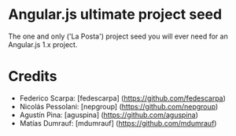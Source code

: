 # Angular.js ultimate project seed

The one and only ('La Posta') project seed you will ever need for an Angular.js 1.x project.


# Credits

* Federico Scarpa: [fedescarpa] (https://github.com/fedescarpa)
* Nicolás Pessolani: [nepgroup] (https://github.com/nepgroup)
* Agustín Pina: [aguspina] (https://github.com/aguspina)
* Matías Dumrauf: [mdumrauf] (https://github.com/mdumrauf)
